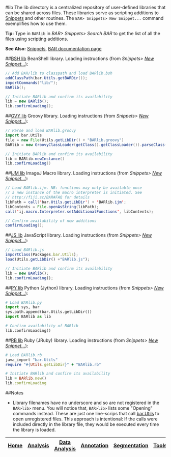 #lib
The lib directory is a centralized repository of user-defined libraries that can be shared across
files. These libraries serve as scripting additions to [Snippets] and other routines. The
`BAR> Snippets> New Snippet...` command exemplifies how to use them.

**Tip:** Type in `BARlib` in _BAR> Snippets> Search BAR_ to get the list of all the files using
scripting additions.

**See Also:** [Snippets], [BAR documentation page](http://fiji.sc/BAR#lib)


##[BSH lib](./BARlib.bsh)
BeanShell library.
Loading instructions (from _Snippets> [New Snippet...](../Snippets/README.md#snippets)_):

```java
// Add BAR/lib to classpath and load BARlib.bsh
addClassPath(bar.Utils.getBARDir());
importCommands("lib/");
BARlib();

// Initiate BARlib and confirm its availability
lib = new BARlib();
lib.confirmLoading();
```

##[GVY lib](./BARlib.groovy)
Groovy library.
Loading instructions (from _Snippets> [New Snippet...](../Snippets/README.md#snippets)_):

```groovy
// Parse and load BARlib.groovy
import bar.Utils
file = new File(Utils.getLibDir() + "BARlib.groovy")
BARlib = new GroovyClassLoader(getClass().getClassLoader()).parseClass(file)

// Initiate BARlib and confirm its availability
lib = BARlib.newInstance()
lib.confirmLoading()
```

##[IJM lib](./BARlib.ijm)
ImageJ Macro library.
Loading instructions (from _Snippets> [New Snippet...](../Snippets/README.md#snippets)_):

```java
// Load BARlib.ijm. NB: functions may only be available once
// a new instance of the macro interpreter is initiated. See
// http://fiji.sc/BAR#FAQ for details
libPath = call('bar.Utils.getLibDir') + 'BARlib.ijm';
libContents = File.openAsString(libPath);
call('ij.macro.Interpreter.setAdditionalFunctions', libContents);

// Confirm availability of new additions
confirmLoading();
```

##[JS lib](./BARlib.js)
JavaScript library.
Loading instructions (from _Snippets> [New Snippet...](../Snippets/README.md#snippets)_):

```javascript
// Load BARlib.js
importClass(Packages.bar.Utils);
load(Utils.getLibDir() +"BARlib.js");

// Initiate BARlib and confirm its availability
lib = new BARlib();
lib.confirmLoading();
```

##[PY lib](./BARlib.py)
Python (Jython) library.
Loading instructions (from _Snippets> [New Snippet...](../Snippets/README.md#snippets)_):

```python
# Load BARlib.py
import sys, bar
sys.path.append(bar.Utils.getLibDir())
import BARlib as lib

# Confirm availability of BARlib
lib.confirmLoading()
```

##[RB lib](./BARlib.rb)
Ruby (JRuby) library.
Loading instructions (from _Snippets> [New Snippet...](../Snippets/README.md#snippets)_):

```ruby
# Load BARlib.rb
java_import "bar.Utils"
require "#{Utils.getLibDir}" + "BARlib.rb"

# Initiate BARlib and confirm its availability
lib = BARlib.new()
lib.confirmLoading
```


##Notes
* Library filenames have no underscore and so are not registered in the `BAR>lib>` menu. You will
  notice that, `BAR>lib>` lists some "Opening" commands instead. These are just one line-scrips that
  call [bar.Utils](../BAR/src/main/java/bar/Utils.java) to open unregistered files.
  This approach is intentional: If the calls were included directly in the library file, they would
  be executed every time the library is loaded.



| [Home] | [Analysis] | [Data Analysis] | [Annotation] | [Segmentation] | [Tools] | [Plugins] | [lib] | [Snippets] | [Fiji] |
|:------:|:----------:|:---------------:|:------------:|:--------------:|:-------:|:---------:|:-----:|:----------:|:------:|

[Home]: https://github.com/tferr/Scripts#ij-bar
[Analysis]: https://github.com/tferr/Scripts/tree/master/Analysis#analysis
[Data Analysis]: https://github.com/tferr/Scripts/tree/master/Data_Analysis#data-analysis
[Annotation]: https://github.com/tferr/Scripts/tree/master/Annotation#annotation
[Segmentation]: https://github.com/tferr/Scripts/tree/master/Segmentation#segmentation
[Morphometry]: https://github.com/tferr/Scripts/tree/master/Morphometry#morphometry
[Tools]: https://github.com/tferr/Scripts/tree/master/Tools#tools-and-toolsets
[Plugins]: https://github.com/tferr/Scripts/tree/master/BAR#bar-plugins
[lib]: https://github.com/tferr/Scripts/tree/master/lib#lib
[Snippets]: https://github.com/tferr/Scripts/tree/master/Snippets#snippets
[Fiji]: http://fiji.sc/BAR
